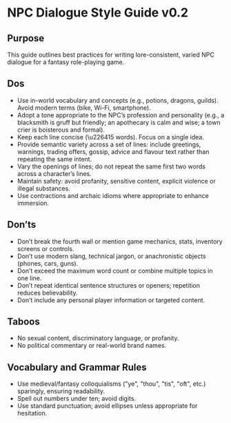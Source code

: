 # NPC Dialogue Style Guide v0.2

## Purpose
This guide outlines best practices for writing lore-consistent, varied NPC dialogue for a fantasy role-playing game.

## Dos
- Use in-world vocabulary and concepts (e.g., potions, dragons, guilds). Avoid modern terms (bike, Wi-Fi, smartphone).
- Adopt a tone appropriate to the NPC’s profession and personality (e.g., a blacksmith is gruff but friendly; an apothecary is calm and wise; a town crier is boisterous and formal).
- Keep each line concise (\u226415 words). Focus on a single idea.
- Provide semantic variety across a set of lines: include greetings, warnings, trading offers, gossip, advice and flavour text rather than repeating the same intent.
- Vary the openings of lines; do not repeat the same first two words across a character’s lines.
- Maintain safety: avoid profanity, sensitive content, explicit violence or illegal substances.
- Use contractions and archaic idioms where appropriate to enhance immersion.

## Don’ts
- Don’t break the fourth wall or mention game mechanics, stats, inventory screens or controls.
- Don’t use modern slang, technical jargon, or anachronistic objects (phones, cars, guns).
- Don’t exceed the maximum word count or combine multiple topics in one line.
- Don’t repeat identical sentence structures or openers; repetition reduces believability.
- Don’t include any personal player information or targeted content.

## Taboos
- No sexual content, discriminatory language, or profanity.
- No political commentary or real-world brand names.

## Vocabulary and Grammar Rules
- Use medieval/fantasy colloquialisms ("ye", "thou", "tis", "oft", etc.) sparingly, ensuring readability.
- Spell out numbers under ten; avoid digits.
- Use standard punctuation; avoid ellipses unless appropriate for hesitation.
